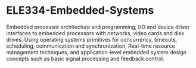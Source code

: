 # ELE334-Embedded-Systems
Embedded processor architecture and programming, I/O and device driver interfaces to embedded processors with networks, video cards and disk drives. 
Using operating systems primitives for concurrency, timeouts, scheduling, communication and synchronization, Real-time resource management techniques, and application-level embedded system design concepts such as basic signal processing and feedback control.

